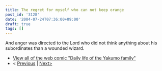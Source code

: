 ```yaml
---
title: The regret for myself who can not keep orange
post_id: '3128'
date: '2004-07-24T07:36:00+09:00'
draft: true
tags: []
---
```


And anger was directed to the Lord who did not think anything about his subordinates than a wounded wizard.

*   [View all of the web comic "Daily life of the Yakumo family"](https://danmaq.com/tag/yakumo-family?order=ASC)
*   < [Previous](https://danmaq.com/3127) | [Next>](https://danmaq.com/3129)
